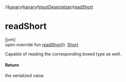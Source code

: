 //[kanary](../../../index.md)/[kanary](../index.md)/[InputDeserializer](index.md)/[readShort](read-short.md)

# readShort

[jvm]\
open override fun [readShort](read-short.md)(): [Short](https://kotlinlang.org/api/latest/jvm/stdlib/kotlin/-short/index.html)

Capable of reading the corresponding boxed type as well.

#### Return

the serialized value

